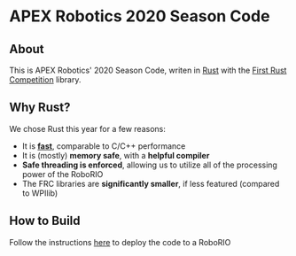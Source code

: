 # **APEX Robotics 2020 Season Code**
## About
This is APEX Robotics' 2020 Season Code, writen in [Rust](https://www.rustlang.org) with the [First Rust Competition](https://github.com/first-rust-competition/first-rust-competition) library.

## Why Rust?
We chose Rust this year for a few reasons:
* It is [**fast**](https://benchmarksgame-team.pages.debian.net/benchmarksgame/fastest/rust-gpp.html), comparable to C/C++ performance
* It is (mostly) **memory safe**, with a **helpful compiler**
* **Safe threading is enforced**, allowing us to utilize all of the processing power of the RoboRIO
* The FRC libraries are **significantly smaller**, if less featured (compared to WPIlib)

## How to Build

Follow the instructions [here](https://github.com/first-rust-competition/first-rust-competition/blob/master/wpilib/README.md) to deploy the code to a RoboRIO

